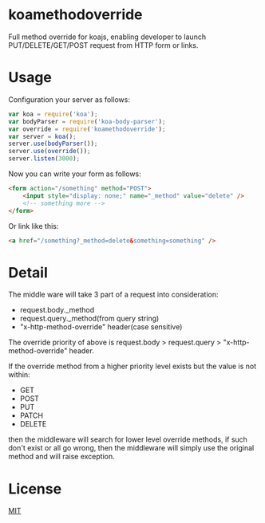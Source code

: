 # koamethodoverride
Full method override for koajs, enabling developer to launch PUT/DELETE/GET/POST request from HTTP form or links.

# Usage

Configuration your server as follows:
```js
var koa = require('koa');
var bodyParser = require('koa-body-parser');
var override = require('koamethodoverride');
var server = koa();
server.use(bodyParser());
server.use(override());
server.listen(3000);
```

Now you can write your form as follows:
```html
<form action="/something" method="POST">
    <input style="display: none;" name="_method" value="delete" />
    <!-- something more -->
</form>
```

Or link like this:
```html
<a href="/something?_method=delete&something=something" />
```

# Detail

The middle ware will take 3 part of a request into consideration:  

*   request.body._method
*   request.query._method(from query string)
*   "x-http-method-override" header(case sensitive)

The override priority of above is request.body > request.query > "x-http-method-override" header.

If the override method from a higher priority level exists but the value is not within:

*   GET
*   POST
*   PUT
*   PATCH
*   DELETE

then the middleware will search for lower level override methods, if such don't exist or all go wrong, then the middleware will simply use the original method and will raise exception.

# License
[MIT](./LICENSE)
